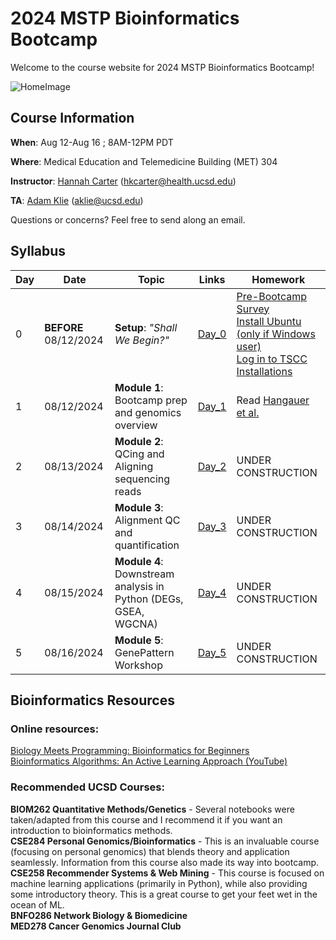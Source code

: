 # 2024 MSTP Bioinformatics Bootcamp
Welcome to the course website for 2024 MSTP Bioinformatics Bootcamp!<br />

![HomeImage](https://imgs.xkcd.com/comics/dna.png)

## Course Information

**When**: Aug 12-Aug 16 ; 8AM-12PM PDT

**Where**: Medical Education and Telemedicine Building (MET) 304

**Instructor**: [Hannah Carter](https://carterlab.info/) (hkcarter@health.ucsd.edu)

**TA**: [Adam Klie](.com/adamklie) (aklie@ucsd.edu)

Questions or concerns? Feel free to send along an email.

## Syllabus

| Day  | Date | Topic | Links | Homework |
| ------------- | ------------- |------------- |------------- |------------- |
| 0 | **BEFORE** 08/12/2024  | **Setup**: *"Shall We Begin?"*  | [Day_0](https://github.com/cartercompbio/2024-MSTP-Bioinformatics-Bootcamp/tree/main/Day_0_Setup) | [Pre-Bootcamp Survey](https://forms.gle/f7Cezv812vdTRiyV7)<br />[Install Ubuntu (only if Windows user)](https://github.com/cartercompbio/2024-MSTP-Bioinformatics-Bootcamp/blob/main/Day_0_Setup/1_LinuxOnWindows.md)<br />[Log in to TSCC](https://github.com/cartercompbio/2024-MSTP-Bioinformatics-Bootcamp/blob/main/Day_0_Setup/2_TSCC.md)<br />[Installations](https://github.com/cartercompbio/2024-MSTP-Bioinformatics-Bootcamp/blob/main/Day_0_Setup/3_Installations.md) |
| 1  | 08/12/2024  | **Module 1**: Bootcamp prep and genomics overview  | [Day_1]()  | Read [Hangauer et al.](https://www.ncbi.nlm.nih.gov/pmc/articles/PMC5933935/)| 
| 2  | 08/13/2024  | **Module 2**: QCing and Aligning sequencing reads | [Day_2]() | UNDER CONSTRUCTION |
| 3  | 08/14/2024  | **Module 3**: Alignment QC and quantification  | [Day_3]() | UNDER CONSTRUCTION |
| 4  | 08/15/2024  | **Module 4**: Downstream analysis in Python (DEGs, GSEA, WGCNA)  | [Day_4]() | UNDER CONSTRUCTION |
| 5  | 08/16/2024  | **Module 5**: GenePattern Workshop  | [Day_5](Day_5)  | UNDER CONSTRUCTION |

## Bioinformatics Resources

### Online resources:
[Biology Meets Programming: Bioinformatics for Beginners](https://www.coursera.org/learn/bioinformatics)<br>
[Bioinformatics Algorithms: An Active Learning Approach (YouTube)](https://www.youtube.com/c/bioinfalgorithms/featured)<br>

### Recommended UCSD Courses:
**BIOM262 Quantitative Methods/Genetics** - Several notebooks were taken/adapted from this course and I recommend it if you want an introduction to bioinformatics methods.<br>
**CSE284 Personal Genomics/Bioinformatics** - This is an invaluable course (focusing on personal genomics) that blends theory and application seamlessly. Information from this course also made its way into bootcamp. <br>
**CSE258 Recommender Systems & Web Mining** - This course is focused on machine learning applications (primarily in Python), while also providing some introductory theory. This is a great course to get your feet wet in the ocean of ML.<br>
**BNFO286 Network Biology & Biomedicine**<br>
**MED278 Cancer Genomics Journal Club**<br>



